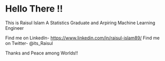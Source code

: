 # Hello There !!
This is Raisul Islam
A Statistics Graduate and Arpiring Machine Learning Engineer

Find me on LinkedIn- https://www.linkedin.com/in/raisul-islam89/
Find me on Twitter- @its_Raisul

Thanks and Peace among Worlds!!
